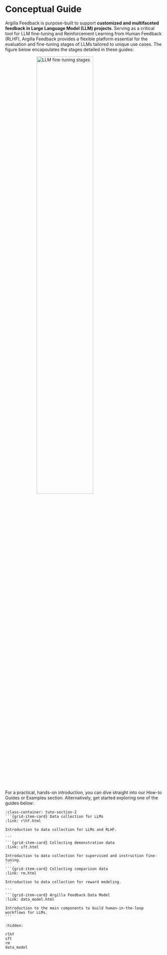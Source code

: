 # Conceptual Guide
Argilla Feedback is purpose-built to support **customized and multifaceted feedback in Large Language Model (LLM) projects**. Serving as a critical tool for LLM fine-tuning and Reinforcement Learning from Human Feedback (RLHF), Argilla Feedback provides a flexible platform essential for the evaluation and fine-tuning stages of LLMs tailored to unique use cases. The figure below encapsulates the stages detailed in these guides:

<img src="/_static/images/llms/rlhf.svg" alt="LLM fine-tuning stages" style="display:block;margin-left:auto;margin-right:auto; width:60%">




For a practical, hands-on introduction, you can dive straight into our How-to Guides or Examples section. Alternatively, get started exploring one of the guides below:


````{grid}  1 1 3 3
:class-container: tuto-section-2
```{grid-item-card} Data collection for LLMs
:link: rlhf.html

Introduction to data collection for LLMs and RLHF.

```
```{grid-item-card} Collecting demonstration data
:link: sft.html

Introduction to data collection for supervised and instruction fine-tuning.
```
```{grid-item-card} Collecting comparison data
:link: rm.html

Introduction to data collection for reward modeling.

```
```{grid-item-card} Argilla Feedback Data Model
:link: data_model.html

Introduction to the main components to build human-in-the-loop workflows for LLMs.
```
````


```{toctree}
:hidden:

rlhf
sft
rm
data_model
```